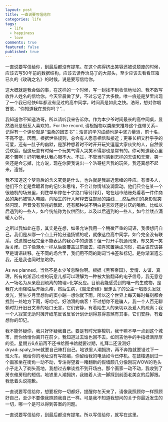 ```yaml
---
layout: post
title: 一直说要写信给你
categories: life
tags:
  - life
  - happiness
  - love
comments: true
featured: false
published: true
---
```


一直说要写信给你，到最后都没有提笔。在这个病得挤出笑容还被说颓废的时候，应该去写50年前的数据结构，应该去读乔治马丁的大部头，至少应该去看看压箱已久的《玫瑰之名》的时候，说是要写信给你。

这大概就是我会做的事，在这样的一个时候，写一封找不到收信地址的、我不敢写收件人姓名的信给你。今天早晨做了梦，不过忘记了大多数。唯一痕迹是梦里出现了一个我已经快6年都没有见过的高中同学，时间真是如此之快。浩哥，想对你唱首歌，“你知道我在想你吗？”...

我知道你不知道浩哥，所以请听我来告诉你。作为本少爷时间最长的高中同桌，显然浩哥是很惹人喜欢的，For the record, 请根据物以类聚来推导这个连带关系~ 记得有一个评价就是“温柔的团支书”；浩哥的学习成绩也是中坚力量派，前十名，不高不低，因而，根据世俗规则，总会有人愿意相信和接近；更兼长相又胖乎乎的可爱，还有一肚子的幽默，是那种想着时不时开开玩笑逗逗大家伙笑的人，自然很受欢迎。但这玩意有时候一个玩笑气得人哭笑不得那也是常有的。你可知道我心里那个苦啊！好吧我承认我心眼不大。不过，不管当时感到怎样的无语和无奈，笑一笑还是会忘掉，比方说，现在你要我说出一个浩哥挖苦我的玩笑，我还真想不起来，遗憾。

我不知道这个梦背后的含义究竟是什么，也许就是我最近思绪的呼应。有很多人，他们不会老是盘踞着你的记忆和思绪，不会让你情绪波澜雷动。他们只会在某一个很随机的场景里，刹住单车停在十字路口等待绿灯，站在超市结账处看着一件件商品的条码被输入电脑，向陌生的行人解释去往邮局的路线……然后他们的身影就突然闪现，声音没有预兆的飘起，还有那种说不明白是喜欢还是讨厌的嘴脸。比如以后遇到的一些人，如今统统称为仅供回忆，以及以后遇到的一些人，如今丝缕点滴暖人心怀。

之所以我如此在意，其实是在想，如果允许我用一个稍微严重的词语，我很想问自己，我们是从哪一个点上开始分道扬镳的呢，就像这位高中同学，如今完全没有联系，说遗憾已经完全不能表达的我心中的遗憾！但一打开手机通讯录，却又笑一笑后关闭。日子像潮水一样从后面覆盖过前面去，把喜欢置换成习惯，把主语宾语甚至是谓语转移。在不同的场合里，我们用不同的副词当书签和标记。是你渐渐遗忘我，还是我也同时忽略你。

As we planned，当然不是本少爷忽略你啊。根据《黑客帝国》，爱情、友谊、真理，所有的淅沥哇啦的玩意儿都可以理解为一种被大脑翻译的电子信号，我无意卷入一场名为从亲密到疏离的物理+化学反应。目前我能感受到的唯一的生成物，是我在大雨降临后开始头疼，然后生病，《魔法奇缘》里走丢了的公主一唱歌头发就发光，劳生岁月里想你的窦小蹦一想你就下雨，所以这个世界上每天每时每刻都会找到一处地方下雨，呀哈哈，好油滑的病客！不过想你不是骗人，我一个人百无聊赖时打开旧日文章的哑口无言，它们安静，有着陌生人的亲切以及爱人的疏离；我一个人寂寞无助时摊开纸笔反省反省计划计划得意得意煞有其事，它们安静，有着想你的印记。

我不能怀疑你，我只好怀疑我自己。要是有时光穿梭机，我干嘛不早一点到这个城市，而你恰恰你离开在前夕。我知道过去谁也回不去。如同吉他手的手指挂满厚厚的茧。星期五6点前再不还书给图书馆就要过期，礼拜二还没测好dryad::spaly_tree就要自己棒打自己。地铁里人潮拥挤，再不奔跑就要错过下一班火车。我给你的地址没有写邮编，你留给我的电话如今已停机。在鼓楼遇到过一个画家坐在街角一动不动，专注得望着一睹翻新的假墙颇几分像刚玩WOW的毛头小子走入了剃头高地，我想过去攀谈找不到开场白。那个画家一动不动，我收到了房东催房租的短信。地铁里人潮拥挤，我随着人流一脚踩到前面老美女的后脚跟。我低着头说抱歉。

一直说要写信给你，想要祝你一切都好，提醒你冬天来了，请像我照顾你一样照顾好自己，至少不要像我照顾我自己一样。可是我不知道我想问的关于你最近发生的一切，哪一个是可以得到答案的问题。

一直说要写信给你，到最后都没有提笔。所以写信给你，就写在这里。

